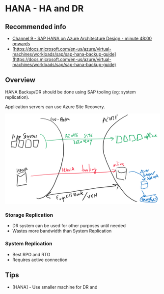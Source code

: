 # HANA - HA and DR

## Recommended info

* [Channel 9 - SAP HANA on Azure Architecture Design - minute 48:00 onwards](https://channel9.msdn.com/Blogs/SAP-on-Azure/SAP-HANA-on-Azure-Architecture-Design)
* [https://docs.microsoft.com/en-us/azure/virtual-machines/workloads/sap/sap-hana-backup-guide](https://docs.microsoft.com/en-us/azure/virtual-machines/workloads/sap/sap-hana-backup-guide)

## Overview

HANA Backup/DR should be done using SAP tooling (eg: system replication).

Application servers can use Azure Site Recovery.

![_](images/hana-ha-dr.png)


### Storage Replication

* DR system can be used for other purposes until needed
* Wastes more bandwidth than System Replication

### System Replication

* Best RPO and RTO
* Requires active connection 

## Tips

* [HANA] - Use smaller machine for DR and 